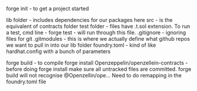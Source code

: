 forge init - to get a project started

lib folder - includes dependencies for our packages here
src - is the equivalent of contracts folder
test folder - files have .t.sol extension. To run a test, cmd line - forge test - will run through this file.
.gitignore - ignoring files for git
.gitmodules - this is where we actually define what github repos we want to pull in into our lib folder
foundry.toml - kind of like hardhat.config with a bunch of parameters

forge build - to compile
forge install Openzeppelin/openzellein-contracts - before doing forge install make sure all untracked files are committed.
forge build will not recognise @Openzellin/ope... Need to do remapping in the foundry.toml file
